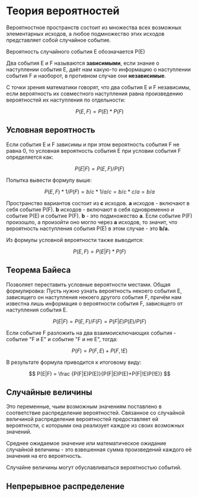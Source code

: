 # Теория вероятностей

Вероятностное пространств состоит из множества всех возможных элементарных исходов, а любое подмножество этих исходов представляет собой случайное событие.

Вероятность случайного события E обозначается P\(E\)

Два события E и F называются **зависимыми**, если знание о наступлении события E, даёт нам какую-то информацию о наступлении события F и наоборот, в противном случае они **независимые**.

С точки зрения математики говорят, что два события E и F независимы, если вероятность их совместного наступления равна произведению вероятностей их наступления по отдельности:

$$
P (E, F) = P (E) * P (F)
$$

## Условная вероятность

Если события E и F зависимы и при этом вероятность события F не равна 0, то условная вероятность события E при условии события F определяется как:

$$
P (E | F) = P (E, F) / P (F)
$$

Попытка вывести формулу выше:

$$
P(E, F) * 1/P(F) = b/c * 1/a/c = b/c * c/a = b/a
$$



Пространство вариантов состоит из **c** исходов. **a** исходов - включают в себя событие P\(F\). **b** исходов - включают в себя одновременно и событие P\(E\) и событие P\(F\). **b** - это подмножество **a**. Если событие P\(F\) произошло, а произойти оно могло через **a** исходов, то значит, что вероятность наступления события P\(E\) в этом случае - это **b/a.**

Из формулы условной вероятности также выводится:

$$
P(E, F) = P(E|F)*P(F)
$$

## Теорема Байеса

Позволяет переставить условные вероятности местами. Общая формулировка: Пусть нужно узнать вероятность некоего события E, зависящего он наступления некоего другого события F, причём нам известна лишь информация о вероятности события F, зависящего от наступления события E.

$$
P(E|F) = P(E, F)/F(F) = P(F|E)P(E)/P(F)
$$

Если событие F разложить на два взаимоисключающих события  - событие "F и E" и событие "F и не E", тогда:

$$
P(F) = P(F, E) + P(F, !E)
$$

В результате формула приводится к итоговому виду:

$$
P(E|F) = \frac {P(F|E)P(E)}{P(F|E)P(E)+P(F|!E)P(!E)}
$$

## Случайные величины

Это переменные, чьим возможным значениям поставлено в соответствие распределение вероятностей. Связанное со случайной величиной распределение вероятностей предоставляет ей вероятности, с которыми она реализует каждое из своих возможных значений.

Среднее ожидаемое значение или математическое ожидание случайной величины - это взвешенная сумма произведений каждого её значения на его вероятность.

Случайне величины могут обуславливаться вероятностью событий.

## Непрерывное распределение




